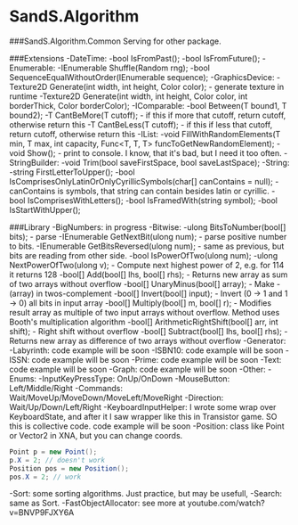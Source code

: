 # SandS.Algorithm

###SandS.Algorithm.Common
Serving for other package.

###Extensions
-DateTime:
 -bool IsFromPast();
 -bool IsFromFuture();
-Enumerable:
 -IEnumerable<T> Shuffle<T>(Random rng);
 -bool SequenceEqualWithoutOrder<T>(IEnumerable<T> sequence);
-GraphicsDevice:
 -Texture2D Generate(int width, int height, Color color); - generate texture in runtime
 -Texture2D Generate(int width, int height, Color color, int borderThick, Color borderColor);
-IComparable<T>:
 -bool Between<T>(T bound1, T bound2);
 -T CantBeMore<T>(T cutoff); - if this if more that cutoff, return cutoff, otherwise return this
 -T CantBeLess<T>(T cutoff); - if this if less that cutoff, return cutoff, otherwise return this
-IList:
 -void FillWithRandomElements<T>(T min, T max, int capacity, Func<T, T, T> funcToGetNewRandomElement);
 -void Show<T>(); - print to console. I know, that it's bad, but I need it too often.
-StringBuilder:
 -void Trim(bool saveFirstSpace, bool saveLastSpace);
-String:
 -string FirstLetterToUpper();
 -bool IsComprisesOnlyLatinOrOnlyCyrillicSymbols(char[] canContains = null); - canContains is symbols, that string can contain besides latin or cyrillic.
 -bool IsComprisesWithLetters();
 -bool IsFramedWith(string symbol);
 -bool IsStartWithUpper();
    
###Library
-BigNumbers: in progress
-Bitwise:
 -ulong BitsToNumber(bool[] bits); - parse
 -IEnumerable<bool> GetNextBit(ulong num); - parse positive number to bits.
 -IEnumerable<bool> GetBitsReversed(ulong num); - same as previous, but bits are reading from other side.
 -bool IsPowerOfTwo(ulong num);
 -ulong NextPowerOfTwo(ulong v); - Compute next highest power of 2, e.g. for 114 it returns 128
 -bool[] Add(bool[] lhs, bool[] rhs); - Returns new array as sum of two arrays without overflow
 -bool[] UnaryMinus(bool[] array); - Make -(array) in twos-complement
 -bool[] Invert(bool[] input); - Invert (0 -> 1 and 1 -> 0) all bits in input array
 -bool[] Multiply(bool[] m, bool[] r); - Modifies result array as multiple of two input arrays without overflow. Method uses Booth's multiplication algorithm
 -bool[] ArithmeticRightShift(bool[] arr, int shift); - Right shift without overflow
 -bool[] Subtract(bool[] lhs, bool[] rhs); - Returns new array as difference of two arrays without overflow
-Generator:
 -Labyrinth: code example will be soon
 -ISBN10: code example will be soon
 -ISSN: code example will be soon
 -Prime: code example will be soon
 -Text: code example will be soon
-Graph: code example will be soon
-Other:
 -Enums:
  -InputKeyPressType: OnUp/OnDown
  -MouseButton: Left/Middle/Right
  -Commands: Wait/MoveUp/MoveDown/MoveLeft/MoveRight
  -Direction: Wait/Up/Down/Left/Right
 -KeyboardInputHelper: I wrote some wrap over KeyboardState, and after it I saw wrapper like this in Transistor game. SO this is collective code. code example will be soon
 -Position: class like Point or Vector2 in XNA, but you can change coords.
```csharp
Point p = new Point();
p.X = 2; // doesn't work
Position pos = new Position();
pos.X = 2; // work
```
 -Sort: some sorting algorithms. Just practice, but may be usefull,
 -Search: same as Sort.
 -FastObjectAllocator: see more at youtube.com/watch?v=BNVP9FJXY6A
